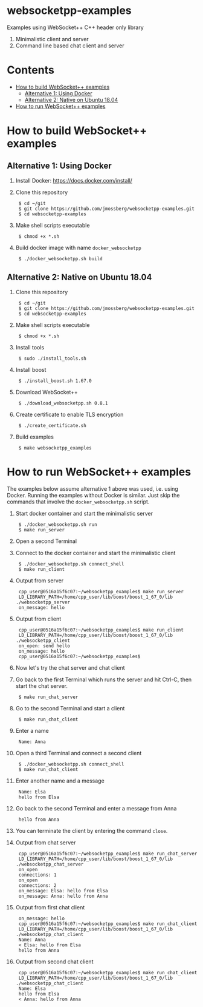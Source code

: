 # websocketpp-examples<a name="websocketpp-examples"></a>
Examples using WebSocket++ C++ header only library

1. Minimalistic client and server
1. Command line based chat client and server

# Contents<a name="contents"></a>

* [How to build WebSocket++ examples](#how-to-build-websocket++-examples)
    * [Alternative 1: Using Docker](#alternative-1-using-docker)
    * [Alternative 2: Native on Ubuntu 18.04](#alternative-2-native-on-ubuntu-1804)
* [How to run WebSocket++ examples](#how-to-run-websocket++-examples)

# How to build WebSocket++ examples<a name="how-to-build-websocket++-examples"></a>

## Alternative 1: Using Docker<a name="alternative-1-using-docker"></a>

1. Install Docker: https://docs.docker.com/install/

1. Clone this repository

        $ cd ~/git
        $ git clone https://github.com/jmossberg/websocketpp-examples.git
        $ cd websocketpp-examples

1. Make shell scripts executable

        $ chmod +x *.sh

1. Build docker image with name `docker_websocketpp`

        $ ./docker_websocketpp.sh build

## Alternative 2: Native on Ubuntu 18.04<a name="alternative-2-native-on-ubuntu-1804"></a>

1. Clone this repository

        $ cd ~/git
        $ git clone https://github.com/jmossberg/websocketpp-examples.git
        $ cd websocketpp-examples

1. Make shell scripts executable

        $ chmod +x *.sh

1. Install tools

        $ sudo ./install_tools.sh

1. Install boost

        $ ./install_boost.sh 1.67.0

1. Download WebSocket++

        $ ./download_websocketpp.sh 0.8.1

1. Create certificate to enable TLS encryption

        $ ./create_certificate.sh

1. Build examples

        $ make websocketpp_examples 

# How to run WebSocket++ examples<a name="how-to-run-websocket++-examples"></a>

The examples below assume alternative 1 above was used, i.e. using Docker. Running the examples without Docker is similar. Just skip the commands that involve the `docker_websocketpp.sh` script.

1. Start docker container and start the minimalistic server

        $ ./docker_websocketpp.sh run
        $ make run_server

1. Open a second Terminal

1. Connect to the docker container and start the minimalistic client

        $ ./docker_websocketpp.sh connect_shell
        $ make run_client

1. Output from server

        cpp_user@0516a15f6c07:~/websocketpp_examples$ make run_server
        LD_LIBRARY_PATH=/home/cpp_user/lib/boost/boost_1_67_0/lib ./websocketpp_server
        on_message: hello

1. Output from client

        cpp_user@0516a15f6c07:~/websocketpp_examples$ make run_client
        LD_LIBRARY_PATH=/home/cpp_user/lib/boost/boost_1_67_0/lib ./websocketpp_client
        on_open: send hello
        on_message: hello
        cpp_user@0516a15f6c07:~/websocketpp_examples$ 

1. Now let's try the chat server and chat client

1. Go back to the first Terminal which runs the server and hit Ctrl-C, then start the chat server.

        $ make run_chat_server

1. Go to the second Terminal and start a client

        $ make run_chat_client

1. Enter a name

        Name: Anna

1. Open a third Terminal and connect a second client

        $ ./docker_websocketpp.sh connect_shell
        $ make run_chat_client

1. Enter another name and a message

        Name: Elsa
        hello from Elsa

1. Go back to the second Terminal and enter a message from Anna

        hello from Anna

1. You can terminate the client by entering the command `close`.

1. Output from chat server

        cpp_user@0516a15f6c07:~/websocketpp_examples$ make run_chat_server
        LD_LIBRARY_PATH=/home/cpp_user/lib/boost/boost_1_67_0/lib ./websocketpp_chat_server
        on_open
        connections: 1
        on_open
        connections: 2
        on_message: Elsa: hello from Elsa
        on_message: Anna: hello from Anna

1. Output from first chat client

        on_message: hello
        cpp_user@0516a15f6c07:~/websocketpp_examples$ make run_chat_client
        LD_LIBRARY_PATH=/home/cpp_user/lib/boost/boost_1_67_0/lib ./websocketpp_chat_client
        Name: Anna
        < Elsa: hello from Elsa
        hello from Anna

1. Output from second chat client

        cpp_user@0516a15f6c07:~/websocketpp_examples$ make run_chat_client
        LD_LIBRARY_PATH=/home/cpp_user/lib/boost/boost_1_67_0/lib ./websocketpp_chat_client
        Name: Elsa
        hello from Elsa
        < Anna: hello from Anna

